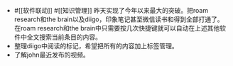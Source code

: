 - #[[软件联动]] #[[知识管理]] 昨天实现了今年以来最大的突破。把roam research和the brain以及diigo，印象笔记甚至微信读书和得到全部打通了。在roam research和the brain中只需要按几次快捷键就可以自动在上述其他软件中全文搜索当前条目的内容。
- 整理diigo中阅读的标记，希望把所有的内容加上标签管理。
- 了解john最近发布的视频。

